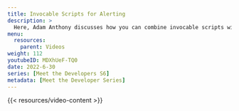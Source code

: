 ```yaml
---
title: Invocable Scripts for Alerting
description: >
  Here, Adam Anthony discusses how you can combine invocable scripts with your alerting policies. Discover how you can use the same scripts with internal and external sources to provide consistency in alerting behavior across your application.
menu:
  resources:
    parent: Videos
weight: 112
youtubeID: MDXhUeF-TQ0
date: 2022-6-30
series: [Meet the Developers S6]
metadata: [Meet the Developer Series]
---
```


{{< resources/video-content >}}
